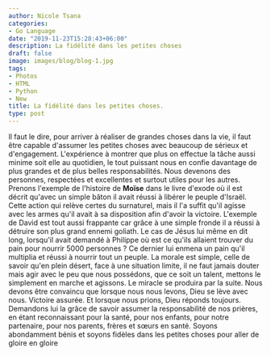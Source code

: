 ```yaml
---
author: Nicole Tsana
categories:
- Go Language
date: "2019-11-23T15:28:43+06:00"
description: La fidélité dans les petites choses
draft: false
image: images/blog/blog-1.jpg
tags:
- Photos
- HTML
- Python
- New
title: La fidélité dans les petites choses.
type: post
---
```


Il faut le dire, pour arriver à réaliser de grandes choses dans la vie, il faut être capable d'assumer les
petites choses avec beaucoup de sérieux et d'engagement.
L'expérience à montrer que plus on effectue la tâche aussi minime soit elle au quotidien, le tout puissant
nous en confie davantage de plus grandes et de plus belles responsabilités.
Nous devenons des personnes, respectées et excellentes et surtout utiles pour les autres. Prenons
l'exemple de l'histoire de **Moïse** dans le livre d'exode où il est décrit qu'avec un simple bâton il avait réussi à
libérer le peuple d'Israël.
Cette action qui relève certes du surnaturel, mais il l'a suffit qu'il agisse avec les armes qu'il avait à sa
disposition afin d'avoir la victoire.  L'exemple de David est tout aussi frappante car grâce à une simple
fronde il a réussi à détruire son plus grand ennemi goliath.
Le cas de Jésus lui même en dit long, lorsqu'il avait demandé à Philippe où est ce qu'ils allaient trouver
du pain pour nourrir 5000 personnes ? Ce dernier lui enmena un pain qu'il multiplia et réussi à nourrir tout un
peuple.
La morale est simple, celle de savoir qu'en plein désert, face à une situation limite, il ne faut jamais douter
mais agir avec le peu que nous possédons, que ce soit un talent, mettons le simplement en marche et
agissons. 
Le miracle se produira par la suite. Nous devons être convaincu que lorsque nous nous levons, Dieu se
lève avec nous. Victoire assurée. Et lorsque nous prions, Dieu réponds toujours. Demandons lui la grâce de
savoir assumer la responsabilité de nos prières, en étant reconnaissant pour la santé, pour nos enfants, pour
notre partenaire, pour nos parents, frères et sœurs en santé. Soyons abondamment bénis et soyons fidèles
dans les petites choses pour aller de gloire en gloire
